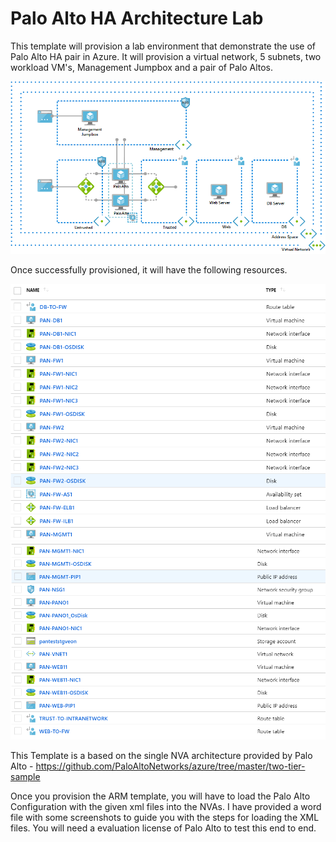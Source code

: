 # Palo Alto HA Architecture Lab 

This template will provision a lab environment that demonstrate the use of Palo Alto HA pair in Azure. It will provision a virtual network, 5 subnets, two workload VM's, Management Jumpbox and a pair of Palo Altos. 

![architecture](images/Palo-AltoHAArchitecture.png "Palo Alto HA Architecture")

Once successfully provisioned, it will have the following resources. 

![resourceslist](images/resources1.png "Resources List1")
![resourceslist](images/resources2.png "Resources List2")

This Template is a based on the single NVA architecture provided by Palo Alto - https://github.com/PaloAltoNetworks/azure/tree/master/two-tier-sample

Once you provision the ARM template, you will have to load the Palo Alto Configuration with the given xml files into the NVAs. I have provided a word file with some screenshots to guide you with the steps for loading the XML files. You will need a evaluation license of Palo Alto to test this end to end. 

